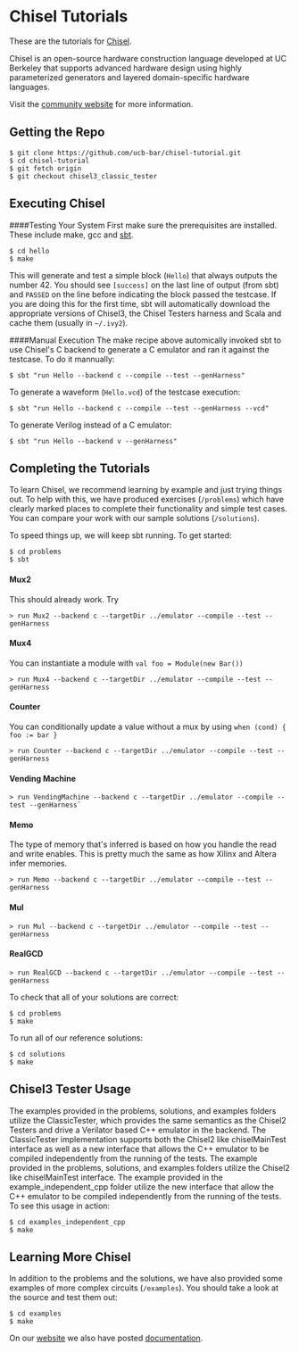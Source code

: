 Chisel Tutorials
================

These are the tutorials for [Chisel](https://github.com/ucb-bar/chisel3).

Chisel is an open-source hardware construction language developed
at UC Berkeley that supports advanced hardware design using highly
parameterized generators and layered domain-specific hardware languages.

Visit the [community website](http://chisel.eecs.berkeley.edu/) for more
information.


Getting the Repo
----------------

    $ git clone https://github.com/ucb-bar/chisel-tutorial.git
    $ cd chisel-tutorial
    $ git fetch origin
    $ git checkout chisel3_classic_tester


Executing Chisel
----------------

####Testing Your System
First make sure the prerequisites are installed. These include make, gcc
and [sbt](http://www.scala-sbt.org/release/docs/Getting-Started/Setup.html).

    $ cd hello
    $ make

This will generate and test a simple block (`Hello`) that always outputs the
number 42. You should see `[success]` on the last line of output (from sbt) and
`PASSED` on the line before indicating the block passed the testcase. If you
are doing this for the first time, sbt will automatically download the
appropriate versions of Chisel3, the Chisel Testers harness
and Scala and cache them (usually in `~/.ivy2`).


####Manual Execution
The make recipe above automically invoked sbt to use Chisel's C backend to
generate a C emulator and ran it against the testcase. To do it mannually:

    $ sbt "run Hello --backend c --compile --test --genHarness"

To generate a waveform (`Hello.vcd`) of the testcase execution:

    $ sbt "run Hello --backend c --compile --test --genHarness --vcd"

To generate Verilog instead of a C emulator:

    $ sbt "run Hello --backend v --genHarness"


Completing the Tutorials
------------------------

To learn Chisel, we recommend learning by example and just trying things out.
To help with this, we have produced exercises (`/problems`) which have clearly
marked places to complete their functionality and simple test cases. You can
compare your work with our sample solutions (`/solutions`).

To speed things up, we will keep sbt running. To get started:

    $ cd problems
    $ sbt

#### Mux2
This should already work. Try

    > run Mux2 --backend c --targetDir ../emulator --compile --test --genHarness

#### Mux4
You can instantiate a module with `val foo = Module(new Bar())`

    > run Mux4 --backend c --targetDir ../emulator --compile --test --genHarness

#### Counter
You can conditionally update a value without a mux by using `when (cond) { foo := bar }`

    > run Counter --backend c --targetDir ../emulator --compile --test --genHarness

#### Vending Machine

    > run VendingMachine --backend c --targetDir ../emulator --compile --test --genHarness`

#### Memo
The type of memory that's inferred is based on how you handle the read and
write enables. This is pretty much the same as how Xilinx and Altera infer
memories.

    > run Memo --backend c --targetDir ../emulator --compile --test --genHarness

#### Mul

    > run Mul --backend c --targetDir ../emulator --compile --test --genHarness

#### RealGCD

    > run RealGCD --backend c --targetDir ../emulator --compile --test --genHarness


To check that all of your solutions are correct:

    $ cd problems
    $ make


To run all of our reference solutions:

    $ cd solutions
    $ make


Chisel3 Tester Usage
--------------------
The examples provided in the problems, solutions, and examples folders utilize the ClassicTester,
which provides the same semantics as the Chisel2 Testers and drive a Verilator based C++ emulator in
the backend. The ClassicTester implementation supports both the Chisel2 like chiselMainTest
interface as well as a new interface that allows the C++ emulator to be compiled independently from
the running of the tests. The example provided in the problems, solutions, and examples folders
utilize the Chisel2 like chiselMainTest interface. The example provided in the
example_independent_cpp folder utilize the new interface that allow the C++ emulator to be compiled
independently from the running of the tests. To see this usage in action:

    $ cd examples_independent_cpp
    $ make


Learning More Chisel
--------------------
In addition to the problems and the solutions, we have also provided some
examples of more complex circuits (`/examples`). You should take a look at the
source and test them out:

    $ cd examples
    $ make

On our [website](http://chisel.eecs.berkeley.edu/) we also have posted
[documentation](https://chisel.eecs.berkeley.edu/documentation.html).

